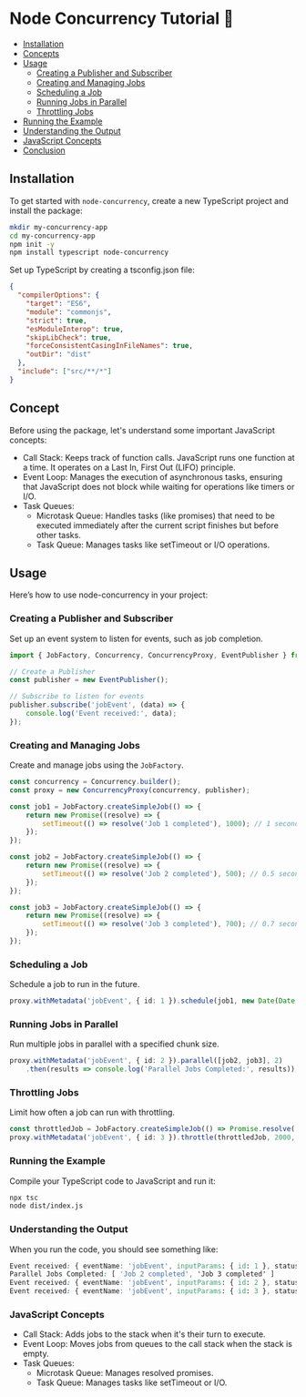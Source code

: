 
# Node Concurrency Tutorial 📝

- [Installation](#installation)
- [Concepts](#concepts)
- [Usage](#usage)
  - [Creating a Publisher and Subscriber](#creating-a-publisher-and-subscriber)
  - [Creating and Managing Jobs](#creating-and-managing-jobs)
  - [Scheduling a Job](#scheduling-a-job)
  - [Running Jobs in Parallel](#running-jobs-in-parallel)
  - [Throttling Jobs](#throttling-jobs)
- [Running the Example](#running-the-example)
- [Understanding the Output](#understanding-the-output)
- [JavaScript Concepts](#javascript-concepts)
- [Conclusion](#conclusion)


## Installation
To get started with `node-concurrency`, create a new TypeScript project and install the package:
```bash
mkdir my-concurrency-app
cd my-concurrency-app
npm init -y
npm install typescript node-concurrency
```
Set up TypeScript by creating a tsconfig.json file:

~~~json
{
  "compilerOptions": {
    "target": "ES6",
    "module": "commonjs",
    "strict": true,
    "esModuleInterop": true,
    "skipLibCheck": true,
    "forceConsistentCasingInFileNames": true,
    "outDir": "dist"
  },
  "include": ["src/**/*"]
}
~~~

## Concept
Before using the package, let's understand some important JavaScript concepts:

- Call Stack: Keeps track of function calls. JavaScript runs one function at a time. It operates on a Last In, First Out (LIFO) principle.
- Event Loop: Manages the execution of asynchronous tasks, ensuring that JavaScript does not block while waiting for operations like timers or I/O.
- Task Queues:
  - Microtask Queue: Handles tasks (like promises) that need to be executed immediately after the current script finishes but before other tasks.
  - Task Queue: Manages tasks like setTimeout or I/O operations.


## Usage
Here’s how to use node-concurrency in your project:

### Creating a Publisher and Subscriber
Set up an event system to listen for events, such as job completion.

~~~typescript
import { JobFactory, Concurrency, ConcurrencyProxy, EventPublisher } from 'nodeconcurrency';

// Create a Publisher
const publisher = new EventPublisher();

// Subscribe to listen for events
publisher.subscribe('jobEvent', (data) => {
    console.log('Event received:', data);
});
~~~

### Creating and Managing Jobs
Create and manage jobs using the `JobFactory`.

~~~typescript
const concurrency = Concurrency.builder();
const proxy = new ConcurrencyProxy(concurrency, publisher);

const job1 = JobFactory.createSimpleJob(() => {
    return new Promise((resolve) => {
        setTimeout(() => resolve('Job 1 completed'), 1000); // 1 second delay
    });
});

const job2 = JobFactory.createSimpleJob(() => {
    return new Promise((resolve) => {
        setTimeout(() => resolve('Job 2 completed'), 500); // 0.5 second delay
    });
});

const job3 = JobFactory.createSimpleJob(() => {
    return new Promise((resolve) => {
        setTimeout(() => resolve('Job 3 completed'), 700); // 0.7 second delay
    });
});
~~~
### Scheduling a Job
Schedule a job to run in the future.
~~~typescript
proxy.withMetadata('jobEvent', { id: 1 }).schedule(job1, new Date(Date.now() + 2000)); // Run in 2 seconds
~~~

### Running Jobs in Parallel
Run multiple jobs in parallel with a specified chunk size.
~~~typescript
proxy.withMetadata('jobEvent', { id: 2 }).parallel([job2, job3], 2)
    .then(results => console.log('Parallel Jobs Completed:', results));
~~~

### Throttling Jobs
Limit how often a job can run with throttling.
~~~typescript
const throttledJob = JobFactory.createSimpleJob(() => Promise.resolve('Throttled Job executed'));
proxy.withMetadata('jobEvent', { id: 3 }).throttle(throttledJob, 2000, 'throttleJob');
~~~

### Running the Example
Compile your TypeScript code to JavaScript and run it:
~~~bash
npx tsc
node dist/index.js
~~~

### Understanding the Output
When you run the code, you should see something like:

~~~css
Event received: { eventName: 'jobEvent', inputParams: { id: 1 }, status: 'scheduled' }
Parallel Jobs Completed: [ 'Job 2 completed', 'Job 3 completed' ]
Event received: { eventName: 'jobEvent', inputParams: { id: 2 }, status: 'completed' }
Event received: { eventName: 'jobEvent', inputParams: { id: 3 }, status: 'throttled' }
~~~

### JavaScript Concepts
- Call Stack: Adds jobs to the stack when it's their turn to execute.
- Event Loop: Moves jobs from queues to the call stack when the stack is empty.
- Task Queues:
  - Microtask Queue: Manages resolved promises.
  - Task Queue: Manages tasks like setTimeout or I/O.
